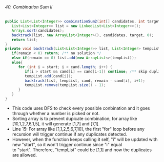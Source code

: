 
###### 40. Combination Sum II
```java
public List<List<Integer>> combinationSum2(int[] candidates, int target){
   List<List<Integer>> list = new LinkedList<List<Integer>>();
   Arrays.sort(candidates);
   backtrack(list, new ArrayList<Integer>(), candidates, target, 0);
   return list;
}
private void backtrack(List<List<Integer>> list, List<Integer> tempList, int[] cand, int remain, int start){
   if(remain < 0) return; /** no solution */
   else if(remain == 0) list.add(new ArrayList<>(tempList));
   else{
      for (int i = start; i < cand.length; i++) {
         if(i > start && cand[i] == cand[i-1]) continue; /** skip duplicates */
         tempList.add(cand[i]);
         backtrack(list, tempList, cand, remain - cand[i], i+1);
         tempList.remove(tempList.size() - 1);
      }
   }
}
```
- This code uses DFS to check every possible conbination and it goes through whether a number is picked or not.<br>
- Sorting array is to prevent dupicate combination, for array like [10,1,2,7,6,1,5], it will generate [1,7] and [7,1].<br>
- Line 15: For array like [1,1,2,5,6,7,10], the first "for" loop before any recursion will trigger continue if any duplicates detected.<br>
- However, when the function keeps calling it self, "i" will be updated with new "start", so it won't trigger continue since "i" equal<br>
to "start". Therefore, "tempList" could be [1,1] and now the duplicates are allowed. 
